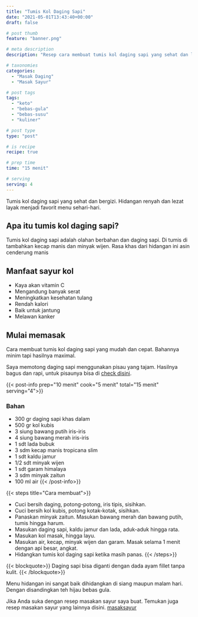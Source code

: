 ```yaml
---
title: "Tumis Kol Daging Sapi"
date: "2021-05-01T13:43:40+00:00"
draft: false

# post thumb
feature: "banner.png"

# meta description
description: "Resep cara membuat tumis kol daging sapi yang sehat dan lezat. Menu sangat ramah untuk diet keto."

# taxonomies
categories:
  - "Masak Daging"
  - "Masak Sayur"

# post tags
tags:
  - "keto"
  - "bebas-gula"
  - "bebas-susu"
  - "kuliner"

# post type
type: "post"

# is recipe
recipe: true

# prep time
time: "15 menit"

# serving
serving: 4
---
```

Tumis kol daging sapi yang sehat dan bergizi. Hidangan renyah dan lezat layak menjadi favorit menu sehari-hari.

## Apa itu tumis kol daging sapi?

Tumis kol daging sapi adalah olahan berbahan dan daging sapi. Di tumis di tambahkan kecap manis dan minyak wijen. Rasa khas dari hidangan ini asin cenderung manis

## Manfaat sayur kol

-   Kaya akan vitamin C
-   Mengandung banyak serat
-   Meningkatkan kesehatan tulang
-   Rendah kalori
-   Baik untuk jantung
-   Melawan kanker

## Mulai memasak

Cara membuat tumis kol daging sapi yang mudah dan cepat. Bahannya minim tapi hasilnya maximal.

Saya memotong daging sapi menggunakan pisau yang tajam. Hasilnya bagus dan rapi, untuk pisaunya bisa di [check disini](https://s.click.aliexpress.com/e/_ABJJqr).

{{< post-info prep="10 menit" cook="5 menit" total="15 menit" serving="4">}}

### Bahan

-   300 gr daging sapi khas dalam
-   500 gr kol kubis
-   3 siung bawang putih iris-iris
-   4 siung bawang merah iris-iris
-   1 sdt lada bubuk
-   3 sdm kecap manis tropicana slim
-   1 sdt kaldu jamur
-   1/2 sdt minyak wijen
-   1 sdt garam himalaya
-   3 sdm minyak zaitun
-   100 ml air
{{< /post-info>}}

{{< steps title="Cara membuat">}}
-   Cuci bersih daging, potong-potong, iris tipis, sisihkan.
-   Cuci bersih kol kubis, potong kotak-kotak, sisihkan.
-   Panaskan minyak zaitun. Masukan bawang merah dan bawang putih, tumis hingga harum.
-   Masukan daging sapi, kaldu jamur dan lada, aduk-aduk hingga rata.
-   Masukan kol masak, hingga layu.
-   Masukan air, kecap, minyak wijen dan garam. Masak selama 1 menit dengan api besar, angkat.
-   Hidangkan tumis kol daging sapi ketika masih panas.
{{< /steps>}}

{{< blockquote>}}
Daging sapi bisa diganti dengan dada ayam fillet tanpa kulit.
{{< /blockquote>}}

Menu hidangan ini sangat baik dihidangkan di siang maupun malam hari. Dengan disandingkan teh hijau bebas gula.

Jika Anda suka dengan resep masakan sayur saya buat. Temukan juga resep masakan sayur yang lainnya disini. [masaksayur](/categories/masak-sayur/)
